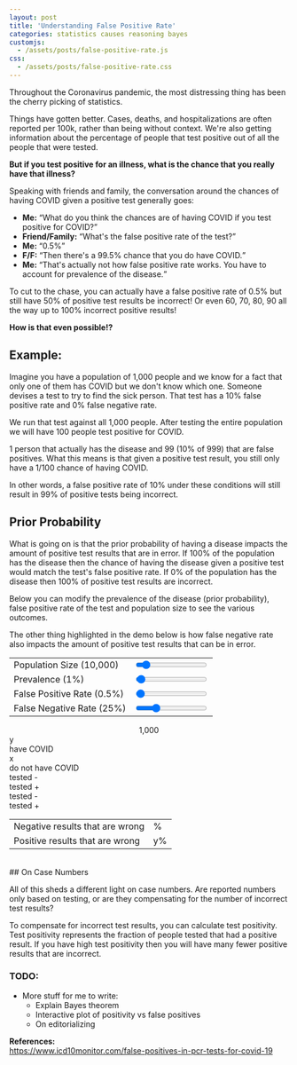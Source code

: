 ```yaml
---
layout: post
title: 'Understanding False Positive Rate'
categories: statistics causes reasoning bayes
customjs:
  - /assets/posts/false-positive-rate.js
css:
  - /assets/posts/false-positive-rate.css
---
```


Throughout the Coronavirus pandemic, the most distressing thing has been the cherry picking of statistics.

Things have gotten better. Cases, deaths, and hospitalizations are often reported per 100k, rather than being without context. We're also getting information about the percentage of people that test positive out of all the people that were tested.

**But if you test positive for an illness, what is the chance that you really have that illness?**

Speaking with friends and family, the conversation around the chances of having COVID given a positive test generally goes:

<ul class="dialogue">
<li><strong>Me:</strong> <q>What do you think the chances are of having COVID if you test positive for COVID?</q></li>
<li><strong>Friend/Family:</strong> <q>What's the false positive rate of the test?</q></li>
<li><strong>Me:</strong> <q>0.5%</q></li>
<li><strong>F/F:</strong> <q>Then there's a 99.5% chance that you do have COVID.</q></li>
<li><strong>Me:</strong> <q>That's actually not how false positive rate works. You have to account for prevalence of the disease.</q></li>
</ul>

To cut to the chase, you can actually have a false positive rate of 0.5% but still have 50% of positive test results be incorrect! Or even 60, 70, 80, 90 all the way up to 100% incorrect positive results!

**How is that even possible!?**

## Example:

Imagine you have a population of 1,000 people and we know for a fact that only one of them has COVID but we don't know which one. Someone devises a test to try to find the sick person. That test has a 10% false positive rate and 0% false negative rate.

We run that test against all 1,000 people. After testing the entire population we will have 100 people test positive for COVID.

1 person that actually has the disease and 99 (10% of 999) that are false positives. What this means is that given a positive test result, you still only have a 1/100 chance of having COVID.

In other words, a false positive rate of 10% under these conditions will still result in 99% of positive tests being incorrect.

## Prior Probability

What is going on is that the prior probability of having a disease impacts the amount of positive test results that are in error. If 100% of the population has the disease then the chance of having the disease given a positive test would match the test's false positive rate. If 0% of the population has the disease then 100% of positive test results are incorrect.

Below you can modify the prevalence of the disease (prior probability), false positive rate of the test and population size to see the various outcomes.

The other thing highlighted in the demo below is how false negative rate also impacts the amount of positive test results that can be in error.

<table class="demo-controls">
    <tbody>
      <tr>
      <td>
        <label for="pop-ctrl">Population Size (<span id="pop-legend">10,000</span>)</label>
      </td>
      <td>
        <input type="range" id="pop-ctrl" min="1000" max="100000" value="10000" step="1000">
      </td>
      </tr>
      <tr>
        <td>
          <label for="prevalence-ctrl">Prevalence (<span id="prevalence-legend">1</span>%)</label>
        </td>
        <td>
          <input type="range" id="prevalence-ctrl" min="0" max="100" value="1">
        </td>
      </tr>
      <tr>
        <td>
          <label for="fp-rate-ctrl">False Positive Rate (<span id="fp-rate-legend">0.5</span>%)</label>
        </td>
        <td>
          <input type="range" id="fp-rate-ctrl" max="100" min="0" value="0.5" step="0.5">
        </td>
      </tr>
      <tr>
        <td>
          <label for="fn-rate-ctrl">False Negative Rate (<span id="fn-rate-legend">25</span>%)</label>
        </td>
        <td>
          <input type="range" id="fn-rate-ctrl" max="100" min="0" value="25" step="1">
        </td>
      </tr>
    </tbody>
  </table>
<div class="full-info-box">
  <center class="pop-readout">
    <span>
      <span class="pop-num" id="pop-value">
      1,000
      </span>
      <span class="person">
        <div class="head"></div>
        <div class="body"></div>
        <div class="left-arm-divider"></div>
        <div class="right-arm-divider"></div>
      </span>
    </span>
  </center>
  <center class="top-bar">
    <div class="vertical-bar"></div>
  </center>
  <div class="have-not-have">
    <div class="prevalence left">
      <div class="vertical-bar"></div>
      <div class="readout"><span id="infected-value">y</span></div>
      <div class="readout">have COVID</div>
      <div class="vertical-bar"></div>
    </div>
    <div class="not-have right">
      <div class="vertical-bar"></div>
      <div class="clear"></div>
      <div class="readout"><span id="healthy-value">x</span></div>
      <div class="readout">do not have COVID</div>
      <div class="vertical-bar"></div>
      <div class="clear"></div>
    </div>
    <div class="clear"></div>
  </div>
  <div class="pos-neg">
    <div class="infected-tree">
      <div class="left">
        <div class="vertical-bar"></div>
        <div class="readout"><span id="false-neg-value"></span></div>
        <div class="readout">tested -</div>
      </div>
      <div class="right">
        <div class="vertical-bar"></div>
        <div class="clear"></div>
        <div class="readout"><span id="true-pos-value"></span></div>
        <div class="readout">tested +</div>
        <div class="clear"></div>
      </div>
      <div class="clear"></div>
    </div>
    <div class="healthy-tree">
      <div class="left">
        <div class="vertical-bar"></div>
        <div class="readout"><span id="true-neg-value"></span></div>
        <div class="readout">tested -</div>
      </div>
      <div class="right">
        <div class="vertical-bar"></div>
        <div class="clear"></div>
        <div class="readout"><span id="false-pos-value"></span></div>
        <div class="readout">tested +</div>
        <div class="clear"></div>
      </div>
    </div>
  </div>
  <!-- <table class="outcomes-block">
    <tbody>
      <tr>
        <td id="false-neg-ppl"></td>
        <td id="true-pos-ppl"></td>
        <td id="true-neg-ppl"></td>
        <td id="false-pos-ppl"></td>
      </tr>
    </tbody>
  </table> -->
</div>
<table class="final-stats">
  <tbody>
    <tr>
      <td>Negative results that are wrong </td>
      <td><span id="negative-wrong-value"></span>%</td>
    </tr>
    <tr>
      <td>Positive results that are wrong </td>
      <td><span id="positive-wrong-value">y</span>%</td>
    </tr>
  </tbody>
</table>
<br/>
## On Case Numbers

All of this sheds a different light on case numbers. Are reported numbers only based on testing, or are they compensating for the number of incorrect test results?

To compensate for incorrect test results, you can calculate test positivity. Test positivity represents the fraction of people tested that had a positive result. If you have high test positivity then you will have many fewer positive results that are incorrect.

### TODO:
* More stuff for me to write:
  * Explain Bayes theorem
  * Interactive plot of positivity vs false positives
  * On editorializing

**References:**<br/>
https://www.icd10monitor.com/false-positives-in-pcr-tests-for-covid-19<br/>
